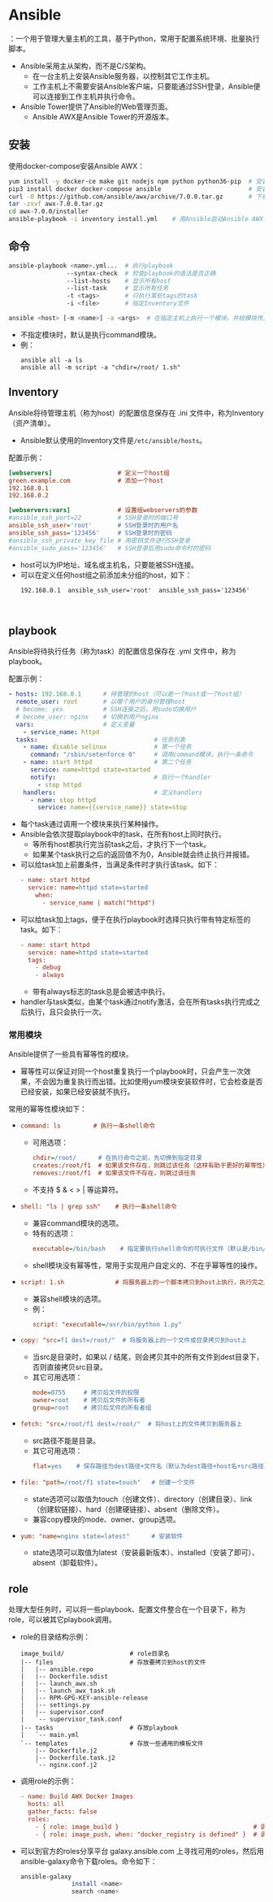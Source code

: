 # Ansible

：一个用于管理大量主机的工具，基于Python，常用于配置系统环境、批量执行脚本。
- Ansible采用主从架构，而不是C/S架构。
  - 在一台主机上安装Ansible服务器，以控制其它工作主机。
  - 工作主机上不需要安装Ansible客户端，只要能通过SSH登录，Ansible便可以连接到工作主机并执行命令。
- Ansible Tower提供了Ansible的Web管理页面。
  - Ansible AWX是Ansible Tower的开源版本。

## 安装

使用docker-compose安装Ansible AWX：
```sh
yum install -y docker-ce make git nodejs npm python python36-pip  # 安装依赖
pip3 install docker docker-compose ansible                        # 安装Ansible
curl -O https://github.com/ansible/awx/archive/7.0.0.tar.gz       # 下载Ansible AWX
tar -zxvf awx-7.0.0.tar.gz
cd awx-7.0.0/installer
ansible-playbook -i inventory install.yml    # 用Ansible启动Ansible AWX
```

## 命令

```sh
ansible-playbook <name>.yml...  # 执行playbook
                --syntax-check  # 检查playbook的语法是否正确
                --list-hosts    # 显示所有host
                --list-task     # 显示所有任务
                -t <tags>       # 只执行某些tags的task
                -i <file>       # 指定Inventory文件
```

```sh
ansible <host> [-m <name>] -a <args>  # 在指定主机上执行一个模块，并给模块传入参数
```
- 不指定模块时，默认是执行command模块。
- 例：
    ```
    ansible all -a ls
    ansible all -m script -a "chdir=/root/ 1.sh"
    ```

## Inventory

Ansible将待管理主机（称为host）的配置信息保存在 .ini 文件中，称为Inventory（资产清单）。
- Ansible默认使用的Inventory文件是`/etc/ansible/hosts`。

配置示例：
```ini
[webservers]                  # 定义一个host组
green.example.com             # 添加一个host
192.168.0.1
192.168.0.2

[webservers:vars]             # 设置组webservers的参数
#ansible_ssh_port=22          # SSH登录时的端口号
ansible_ssh_user='root'       # SSH登录时的用户名
ansible_ssh_pass='123456'     # SSH登录时的密码
#ansible_ssh_private_key_file # 用密钥文件进行SSH登录
#ansible_sudo_pass='123456'   # SSH登录后用sudo命令时的密码
```
- host可以为IP地址、域名或主机名，只要能被SSH连接。
- 可以在定义任何host组之前添加未分组的host，如下：
    ```
    192.168.0.1  ansible_ssh_user='root'  ansible_ssh_pass='123456'
    ```
 
## playbook

Ansible将待执行任务（称为task）的配置信息保存在 .yml 文件中，称为playbook。

配置示例：
```yaml
- hosts: 192.168.0.1      # 待管理的host（可以是一个host或一个host组）
  remote_user: root       # 以哪个用户的身份管理host
  # become: yes           # SSH连接之后，用sudo切换用户
  # become_user: nginx    # 切换到用户nginx
  vars:                   # 定义变量
    - service_name: httpd
  tasks:                                # 任务列表
    - name: disable selinux             # 第一个任务
      command: "/sbin/setenforce 0"     # 调用command模块，执行一条命令
    - name: start httpd                 # 第二个任务
      service: name=httpd state=started
      notify:                           # 执行一个handler
        - stop httpd
    handlers:                           # 定义handlers
      - name: stop httpd
        service: name={{service_name}} state=stop
```
- 每个task通过调用一个模块来执行某种操作。
- Ansible会依次提取playbook中的task，在所有host上同时执行。
  - 等所有host都执行完当前task之后，才执行下一个task。
  - 如果某个task执行之后的返回值不为0，Ansible就会终止执行并报错。
- 可以给task加上前置条件，当满足条件时才执行该task。如下：
    ```ini
    - name: start httpd
      service: name=httpd state=started
        when:
          - service_name | match("httpd")
    ```
- 可以给task加上tags，便于在执行playbook时选择只执行带有特定标签的task。如下：
    ```ini
    - name: start httpd
      service: name=httpd state=started
      tags:
        - debug
        - always
    ```
  - 带有always标志的task总是会被选中执行。
- handler与task类似，由某个task通过notify激活，会在所有tasks执行完成之后执行，且只会执行一次。

### 常用模块

Ansible提供了一些具有幂等性的模块。
- 幂等性可以保证对同一个host重复执行一个playbook时，只会产生一次效果，不会因为重复执行而出错。比如使用yum模块安装软件时，它会检查是否已经安装，如果已经安装就不执行。


常用的幂等性模块如下：

- 
  ```ini
  command: ls         # 执行一条shell命令
  ```
  - 可用选项：
    ```ini
    chdir=/root/      # 在执行命令之前，先切换到指定目录
    creates:/root/f1  # 如果该文件存在，则跳过该任务（这样有助于更好的幂等性）
    removes:/root/f1  # 如果该文件不存在，则跳过该任务
    ```
  - 不支持 $ & < > | 等运算符。

- 
  ```ini
  shell: "ls | grep ssh"    # 执行一条shell命令
  ```
  - 兼容command模块的选项。
  - 特有的选项：
    ```ini
    executable=/bin/bash    # 指定要执行shell命令的可执行文件（默认是/bin/sh）
    ```
  - shell模块没有幂等性，常用于实现用户自定义的、不在乎幂等性的操作。

- 
  ```ini
  script: 1.sh              # 将服务器上的一个脚本拷贝到host上执行，执行完之后会删掉它
  ```
  - 兼容shell模块的选项。
  - 例：
    ```ini
    script: "executable=/usr/bin/python 1.py"
    ```

- 
  ```ini
  copy: "src=f1 dest=/root/"  # 将服务器上的一个文件或目录拷贝到host上
  ```
  - 当src是目录时，如果以 / 结尾，则会拷贝其中的所有文件到dest目录下，否则直接拷贝src目录。
  - 其它可用选项：
    ```ini
    mode=0755     # 拷贝后文件的权限
    owner=root    # 拷贝后文件的所有者
    group=root    # 拷贝后文件的所有者组
    ```

- 
  ```ini
  fetch: "src=/root/f1 dest=/root/"  # 将host上的文件拷贝到服务器上
  ```
  - src路径不能是目录。
  - 其它可用选项：
    ```ini
    flat=yes    # 保存路径为dest路径+文件名（默认为dest路径+host名+src路径）
    ```

- 
  ```ini
  file: "path=/root/f1 state=touch"   # 创建一个文件
  ```
  - state选项可以取值为touch（创建文件）、directory（创建目录）、link（创建软链接）、hard（创建硬链接）、absent（删除文件）。
  - 兼容copy模块的mode、owner、group选项。

- 
  ```ini
  yum: "name=nginx state=latest"      # 安装软件
  ```
  - state选项可以取值为latest（安装最新版本）、installed（安装了即可）、absent（卸载软件）。

## role

处理大型任务时，可以将一些playbook、配置文件整合在一个目录下，称为role，可以被其它playbook调用。

- role的目录结构示例：
  ```
  image_build/                  # role目录名
  |-- files                     # 存放要拷贝到host的文件
  |   |-- ansible.repo
  |   |-- Dockerfile.sdist
  |   |-- launch_awx.sh
  |   |-- launch_awx_task.sh
  |   |-- RPM-GPG-KEY-ansible-release
  |   |-- settings.py
  |   |-- supervisor.conf
  |   `-- supervisor_task.conf
  |-- tasks                     # 存放playbook
  |   `-- main.yml
  `-- templates                 # 存放一些通用的模板文件
      |-- Dockerfile.j2
      |-- Dockerfile.task.j2
      `-- nginx.conf.j2
  ```

- 调用role的示例：
  ```ini
  - name: Build AWX Docker Images
    hosts: all
    gather_facts: false
    roles:
      - { role: image_build }                                     # 调用一个role
      - { role: image_push, when: "docker_registry is defined" }  # 调用第二个role
  ```

- 可以到官方的roles分享平台 galaxy.ansible.com 上寻找可用的roles，然后用ansible-galaxy命令下载roles。命令如下：
  ```sh
  ansible-galaxy
                install <name>
                search <name>
  ```
